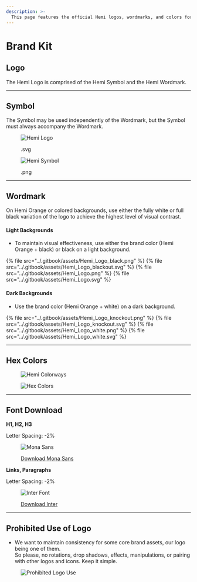 ```yaml
---
description: >-
  This page features the official Hemi logos, wordmarks, and colors for media use.
---
```


# Brand Kit

## Logo

The Hemi Logo is comprised of the Hemi Symbol and the Hemi Wordmark.

***

## Symbol

The Symbol may be used independently of the Wordmark, but the Symbol must always accompany the Wordmark.

<div data-full-width="true">

<figure>
  <img src="../.gitbook/assets/Hemi_Logo_042224-01.svg" alt="Hemi Logo">
  <figcaption><p>.svg</p></figcaption>
</figure>

<figure>
  <img src="../.gitbook/assets/Hemi_Symbol.png" alt="Hemi Symbol">
  <figcaption><p>.png</p></figcaption>
</figure>

</div>

***

## Wordmark

On Hemi Orange or colored backgrounds, use either the fully white or full black variation of the logo to achieve the highest level of visual contrast.

#### Light Backgrounds

- To maintain visual effectiveness, use either the brand color (Hemi Orange + black) or black on a light background.

{% file src="../.gitbook/assets/Hemi_Logo_black.png" %}
{% file src="../.gitbook/assets/Hemi_Logo_blackout.svg" %}
{% file src="../.gitbook/assets/Hemi_Logo.png" %}
{% file src="../.gitbook/assets/Hemi_Logo.svg" %}

#### Dark Backgrounds

- Use the brand color (Hemi Orange + white) on a dark background.

{% file src="../.gitbook/assets/Hemi_Logo_knockout.png" %}
{% file src="../.gitbook/assets/Hemi_Logo_knockout.svg" %}
{% file src="../.gitbook/assets/Hemi_Logo_white.png" %}
{% file src="../.gitbook/assets/Hemi_Logo_white.svg" %}

***

## Hex Colors

<figure>
  <img src="../.gitbook/assets/Hemi_Colorways.png" alt="Hemi Colorways">
  <figcaption></figcaption>
</figure>

<figure>
  <img src="../.gitbook/assets/Hex_Colors.png" alt="Hex Colors">
  <figcaption></figcaption>
</figure>

***

## Font Download

**H1, H2, H3**  

Letter Spacing: -2%

<figure>
  <img src="../.gitbook/assets/Mona_Sans.png" alt="Mona Sans">
  <figcaption>
    <p><a href="https://github.com/github/mona-sans/releases/tag/v1.0.1">Download Mona Sans</a></p>
  </figcaption>
</figure>

**Links, Paragraphs**  

Letter Spacing: -2%

<figure>
  <img src="../.gitbook/assets/Inter.png" alt="Inter Font">
  <figcaption>
    <p><a href="https://fonts.google.com/specimen/Inter">Download Inter</a></p>
  </figcaption>
</figure>

***

## Prohibited Use of Logo

- We want to maintain consistency for some core brand assets, our logo being one of them.  
  So please, no rotations, drop shadows, effects, manipulations, or pairing with other logos and icons. Keep it simple.

<figure>
  <img src="../.gitbook/assets/Prohibited_Use_of_Logo.png" alt="Prohibited Logo Use">
  <figcaption></figcaption>
</figure>
